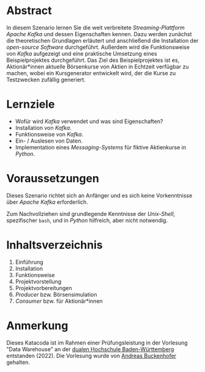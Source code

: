 # Abstract

In diesem Szenario lernen Sie die weit verbreitete _Streaming-Plattform_ _Apache Kafka_ und dessen Eigenschaften kennen. Dazu werden zunächst die theoretischen Grundlagen erläutert und anschließend die Installation der _open-source Software_ durchgeführt. Außerdem wird die Funktionsweise von _Kafka_ aufgezeigt und eine praktische Umsetzung eines Beispielprojektes durchgeführt. Das Ziel des Beispielprojektes ist es, Aktionär\*innen aktuelle Börsenkurse von Aktien in Echtzeit verfügbar zu machen, wobei ein Kursgenerator entwickelt wird, der die Kurse zu Testzwecken zufällig generiert.

# Lernziele

-   Wofür wird _Kafka_ verwendet und was sind Eigenschaften?
-   Installation von _Kafka_.
-   Funktionsweise von _Kafka_.
-   Ein- / Auslesen von Daten.
-   Implementation eines _Messaging-Systems_ für fiktive Aktienkurse in _Python_.

# Voraussetzungen

Dieses Szenario richtet sich an Anfänger und es sich keine Vorkenntnisse über _Apache Kafka_ erforderlich.

Zum Nachvollziehen sind grundlegende Kenntnisse der _Unix-Shell_, spezifischer `bash`, und in _Python_ hilfreich, aber nicht notwendig.

# Inhaltsverzeichnis

1. Einführung
2. Installation
3. Funktionsweise
4. Projektvorstellung
5. Projektvorbereitungen
6. _Producer_ bzw. Börsensimulation
7. _Consumer_ bzw. für Aktionär*innen

# Anmerkung

Dieses Katacoda ist im Rahmen einer Prüfungsleistung in der Vorlesung "Data Warehouse" an der [dualen Hochschule Baden-Württemberg](https://www.dhbw-stuttgart.de/) entstanden (2022). Die Vorlesung wurde von [Andreas Buckenhofer](https://www.katacoda.com/buckenhofer) gehalten.
